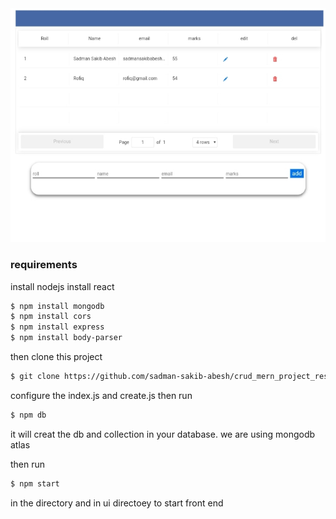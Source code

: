 <img src="IMG_20210212_175332.jpg" />

<h3>requirements</h3>

install nodejs
install react

```bash
$ npm install mongodb
$ npm install cors
$ npm install express
$ npm install body-parser
```

then clone this project

```bash
$ git clone https://github.com/sadman-sakib-abesh/crud_mern_project_result_sheet.git && cd crud_mern_project_result_sheet
```

configure the index.js and create.js then run

```bash
$ npm db
```

it will creat the db and collection in your database. we are using mongodb atlas

then run

```bash
$ npm start
```

in the directory and in ui directoey to start front end


